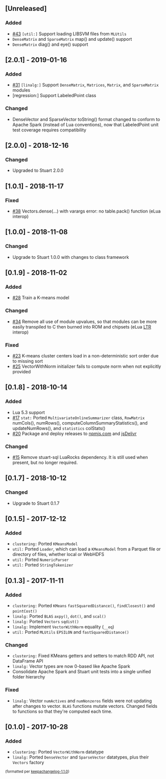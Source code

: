 ## [Unreleased]
### Added
- [#43](https://github.com/BixData/stuart-ml/issues/43) `[util:]` Support loading LIBSVM files from `MLUtils`
- `DenseMatrix` and `SparseMatrix` map() and update() support
- `DenseMatrix` diag() and eye() support

## [2.0.1] - 2019-01-16
### Added
- [#31](https://github.com/BixData/stuart-ml/issues/31) `[linalg:]` Support `DenseMatrix`, `Matrices`, `Matrix`, and `SparseMatrix` modules
- [regression:] Support LabeledPoint class

### Changed
- DenseVector and SparseVector toString() format changed to conform to Apache Spark (instead of Lua conventions), now that LabeledPoint unit test coverage requires compatibility

## [2.0.0] - 2018-12-16
### Changed
- Upgraded to Stuart 2.0.0

## [1.0.1] - 2018-11-17
### Fixed
- [#38](https://github.com/BixData/stuart-ml/issues/38) Vectors.dense(...) with varargs error: no table.pack() function (eLua interop)

## [1.0.0] - 2018-11-08
### Changed
- Upgrade to Stuart 1.0.0 with changes to class framework

## [0.1.9] - 2018-11-02
### Added
- [#28](https://github.com/BixData/stuart-ml/issues/28) Train a K-means model

### Changed
- [#34](https://github.com/BixData/stuart-ml/issues/34) Remove all use of module upvalues, so that modules can be more easily transpiled to C then burned into ROM and chipsets (eLua [LTR](http://www.eluaproject.net/doc/v0.9/en_arch_ltr.html) interop)

### Fixed
- [#23](https://github.com/BixData/stuart-ml/issues/23) K-means cluster centers load in a non-deterministic sort order due to missing sort
- [#25](https://github.com/BixData/stuart-ml/issues/25) VectorWithNorm initializer fails to compute norm when not explicitly provided

## [0.1.8] - 2018-10-14
### Added
- Lua 5.3 support
- [#17](https://github.com/BixData/stuart/issues/17) `stat:` Ported `MultivariateOnlineSummarizer` class, `RowMatrix` numCols(), numRows(), computeColumnSummaryStatistics(), and updateNumRows(), and `statistics` colStats()
- [#20](https://github.com/BixData/stuart/issues/20) Package and deploy releases to [npmjs.com](https://www.npmjs.com/package/lua-stuart-ml) and [jsDelivr](https://www.jsdelivr.com/package/npm/lua-stuart-ml)

### Changed
- [#15](https://github.com/BixData/stuart-ml/issues/15) Remove stuart-sql LuaRocks dependency. It is still used when present, but no longer required.

## [0.1.7] - 2018-10-12
### Changed
- Upgrade to Stuart 0.1.7

## [0.1.5] - 2017-12-12
### Added
- `clustering:` Ported `KMeansModel`
- `util:` Ported `Loader`, which can load a `KMeansModel` from a Parquet file or directory of files, whether local or WebHDFS
- `util:` Ported `NumericParser`
- `util:` Ported `StringTokenizer`

## [0.1.3] - 2017-11-11
### Added
- `clustering:` Ported `KMeans` `fastSquaredDistance()`, `findClosest()` and `pointCost()`
- `linalg:` Ported `BLAS` `axpy()`, `dot()`, and `scal()`
- `linalg:` Ported `Vectors` `sqdist()`
- `linalg:` Implement `VectorWithNorm` equality (`__eq`)
- `util:` Ported `MLUtils` `EPSILON` and `fastSquaredDistance()`

### Changed
- `clustering:` Fixed KMeans getters and setters to match RDD API, not DataFrame API
- `linalg:` Vector types are now 0-based like Apache Spark
- Consolidate Apache Spark and Stuart unit tests into a single unified folder hierarchy

### Fixed
- `linalg:` Vector `numActives` and `numNonzeros` fields were not updating after changes to vector. `BLAS` functions mutate vectors. Changed fields to functions so that they're computed each time.

## [0.1.0] - 2017-10-28
### Added
- `clustering:` Ported `VectorWithNorm` datatype
- `linalg:` Ported `DenseVector` and `SparseVector` datatypes, plus their `Vectors` factory

<small>(formatted per [keepachangelog-1.1.0](http://keepachangelog.com/en/1.0.0/))</small>
